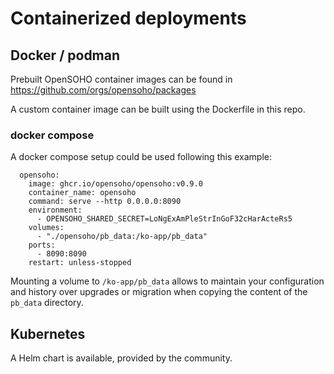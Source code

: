 # Containerized deployments


## Docker / podman

Prebuilt OpenSOHO container images can be found in https://github.com/orgs/opensoho/packages

A custom container image can be built using the Dockerfile in this repo.

### docker compose

A docker compose setup could be used following this example:

```
  opensoho:
    image: ghcr.io/opensoho/opensoho:v0.9.0
    container_name: opensoho
    command: serve --http 0.0.0.0:8090
    environment:
      - OPENSOHO_SHARED_SECRET=LoNgExAmPleStrInGoF32cHarActeRs5
    volumes:
      - "./opensoho/pb_data:/ko-app/pb_data"
    ports:
      - 8090:8090
    restart: unless-stopped
```

Mounting a volume to `/ko-app/pb_data` allows to maintain your configuration and history over upgrades or migration when copying the content of the `pb_data` directory. 

## Kubernetes

A Helm chart is available, provided by the community.
